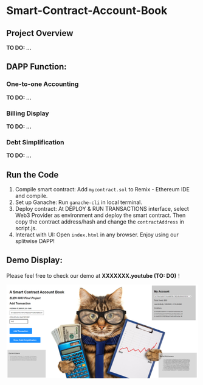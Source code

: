 # Smart-Contract-Account-Book

## Project Overview

**TO DO: ...**

## DAPP Function:

### One-to-one Accounting

**TO DO: ...**

### Billing Display

**TO DO: ...**

### Debt Simplification

**TO DO: ...**

## Run the Code

1. Compile smart contract: Add `mycontract.sol` to Remix - Ethereum IDE and compile.
2. Set up Ganache: Run `ganache-cli` in local terminal.
3. Deploy contract: At DEPLOY & RUN TRANSACTIONS interface, select Web3 Provider as environment and deploy the smart contract. Then copy the contract address/hash and change the `contractAddress` in script.js.
4. Interact with UI: Open `index.html` in any browser. Enjoy using our splitwise DAPP!

## Demo Display:

Please feel free to check our demo at **XXXXXXX.youtube (TO: DO)**！

![](UI.PNG)
